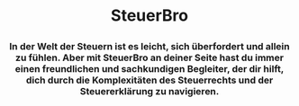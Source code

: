 # <p align="center">SteuerBro</p>

### <p align="center">In der Welt der Steuern ist es leicht, sich überfordert und allein zu fühlen. Aber mit SteuerBro an deiner Seite hast du immer einen freundlichen und sachkundigen Begleiter, der dir hilft, dich durch die Komplexitäten des Steuerrechts und der Steuererklärung zu navigieren.</p>
